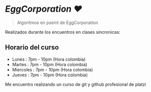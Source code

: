 # *EggCorporation ♥*

> Algoritmos en pseint de EggCorporation

Realizados durante los encuentros en clases sincronicas:
## Horario del curso
* Lunes : 7pm - 10pm (Hora colombia)
* Martes : 7pm - 10pm (Hora colombia)
* Miercoles : 7pm - 10pm (Hora colombia)
* Jueves : 7pm - 10pm (Hora colombia) 

Me encuentro realizando un curso de git y github profesional de platzi

